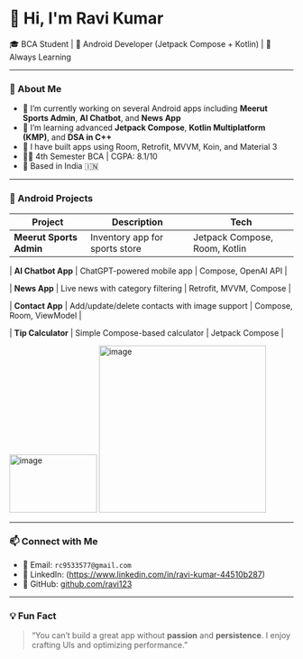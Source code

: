 # 👋 Hi, I'm Ravi Kumar  
🎓 BCA Student | 📱 Android Developer (Jetpack Compose + Kotlin) | 🧠 Always Learning  

---

### 🌟 About Me

- 🔭 I’m currently working on several Android apps including **Meerut Sports Admin**, **AI Chatbot**, and **News App**
- 🌱 I’m learning advanced **Jetpack Compose**, **Kotlin Multiplatform (KMP)**, and **DSA in C++**
- 💼 I have built apps using Room, Retrofit, MVVM, Koin, and Material 3
- 👨‍🎓 4th Semester BCA | CGPA: 8.1/10
- 📍 Based in India 🇮🇳

---
### 📱 Android Projects

| Project | Description | Tech |
|--------|-------------|------|
| **Meerut Sports Admin** | Inventory app for sports store | Jetpack Compose, Room, Kotlin |

| **AI Chatbot App** | ChatGPT-powered mobile app | Compose, OpenAI API |

| **News App** | Live news with category filtering | Retrofit, MVVM, Compose |

| **Contact App** | Add/update/delete contacts with image support | Compose, Room, ViewModel |

| **Tip Calculator** | Simple Compose-based calculator | Jetpack Compose |

<img width="155" height="103" alt="image" src="https://github.com/user-attachments/assets/126c4ecc-e8a8-4294-bc7f-8c88fbaa7c3d" />
<img width="296" height="296" alt="image" src="https://github.com/user-attachments/assets/0cf66355-5f1e-4adc-8e5c-b1bc639a082c" />




---

### 📫 Connect with Me

- 📧 Email: `rc9533577@gmail.com`
- 💬 LinkedIn: (https://www.linkedin.com/in/ravi-kumar-44510b287)
- 🐙 GitHub: [github.com/ravi123]()

---

### 💡 Fun Fact

> “You can’t build a great app without **passion** and **persistence**. I enjoy crafting UIs and optimizing performance.”

